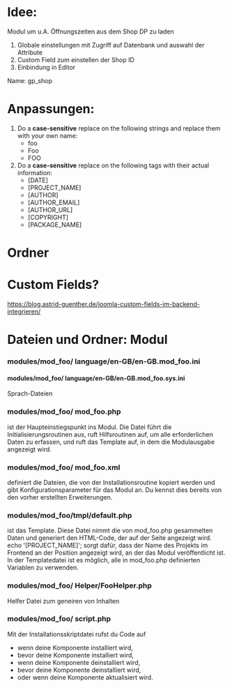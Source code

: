 # Idee: 
Modul um u.A. Öffnungszeiten aus dem Shop DP zu laden

1) Globale einstellungen mit Zugriff auf Datenbank und auswahl der Attribute
2) Custom Field zum einstellen der Shop ID
3) Einbindung in Editor

Name: 
gp_shop


# Anpassungen: 

1. Do a **case-sensitive** replace on the following strings and replace them with your own name:
   * foo
   * Foo
   * FOO
2. Do a **case-sensitive** replace on the following tags with their actual information:
   * [DATE]
   * [PROJECT_NAME]
   * [AUTHOR]
   * [AUTHOR_EMAIL]
   * [AUTHOR_URL]
   * [COPYRIGHT]
   * [PACKAGE_NAME]

# Ordner


# Custom Fields?

https://blog.astrid-guenther.de/joomla-custom-fields-im-backend-integrieren/

# Dateien und Ordner: Modul

### modules/mod_foo/ language/en-GB/en-GB.mod_foo.ini
#### modules/mod_foo/ language/en-GB/en-GB.mod_foo.sys.ini
Sprach-Dateien

### modules/mod_foo/ mod_foo.php
 ist der Haupteinstiegspunkt ins Modul. Die Datei führt die Initialisierungsroutinen aus, ruft Hilfsroutinen auf, um alle erforderlichen Daten zu erfassen, und ruft das Template auf, in dem die Modulausgabe angezeigt wird.

### modules/mod_foo/ mod_foo.xml
 definiert die Dateien, die von der Installationsroutine kopiert werden und gibt Konfigurationsparameter für das Modul an. Du kennst dies bereits von den vorher erstellten Erweiterungen.

### modules/mod_foo/tmpl/default.php
ist das Template. Diese Datei nimmt die von mod_foo.php gesammelten Daten und generiert den HTML-Code, der auf der Seite angezeigt wird. echo '[PROJECT_NAME]'; sorgt dafür, dass der Name des Projekts im Frontend an der Position angezeigt wird, an der das Modul veröffentlicht ist.  In der Templatedatei ist es möglich, alle in mod_foo.php definierten Variablen zu verwenden.

### modules/mod_foo/ Helper/FooHelper.php
Helfer Datei zum geneiren von Inhalten

### modules/mod_foo/ script.php
Mit der Installationsskriptdatei rufst du Code auf

* wenn deine Komponente installiert wird,
* bevor deine Komponente installiert wird,
* wenn deine Komponente deinstalliert wird,
* bevor deine Komponente deinstalliert wird,
* oder wenn deine Komponente aktualisiert wird.
